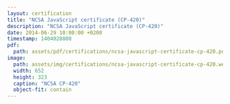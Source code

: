 ```yaml
---
layout: certification
title: "NCSA JavaScript certificate (CP-420)"
description: "NCSA JavaScript certificate (CP-420)"
date: 2014-06-29 10:00:00 +0200
timestamp: 1404028800
pdf:
  path: assets/pdf/certifications/ncsa-javascript-certificate-cp-420.pdf
image:
  path: assets/img/certifications/ncsa-javascript-certificate-cp-420.webp
  width: 652
  height: 323
  caption: "NCSA CP-420"
  object-fit: contain
---
```

